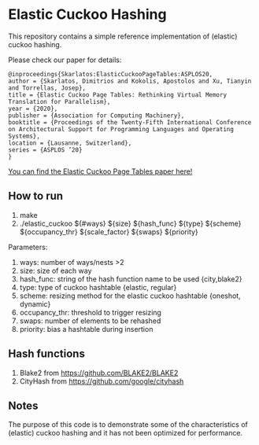 # Elastic Cuckoo Hashing
This repository contains a simple reference implementation of (elastic) cuckoo hashing. 

Please check our paper for details:

```
@inproceedings{Skarlatos:ElasticCuckooPageTables:ASPLOS20,
author = {Skarlatos, Dimitrios and Kokolis, Apostolos and Xu, Tianyin and Torrellas, Josep},
title = {Elastic Cuckoo Page Tables: Rethinking Virtual Memory Translation for Parallelism},
year = {2020},
publisher = {Association for Computing Machinery},
booktitle = {Proceedings of the Twenty-Fifth International Conference on Architectural Support for Programming Languages and Operating Systems},
location = {Lausanne, Switzerland},
series = {ASPLOS ’20}
}
```

[You can find the Elastic Cuckoo Page Tables paper here!](http://skarlat2.web.engr.illinois.edu/publications/cuckoo_asplos20.pdf)

## How to run

1) make
2) ./elastic_cuckoo ${#ways} ${size} ${hash_func} ${type} ${scheme} ${occupancy_thr} ${scale_factor} ${swaps} ${priority}

Parameters:
1) ways: number of ways/nests >2
2) size: size of each way
3) hash_func: string of the hash function name to be used {city,blake2}
4) type: type of cuckoo hashtable {elastic, regular}
5) scheme: resizing method for the elastic cuckoo hashtable {oneshot, dynamic}
6) occupancy_thr: threshold to trigger resizing 
7) swaps: number of elements to be rehashed
8) priority: bias a hashtable during insertion

## Hash functions

1) Blake2 from https://github.com/BLAKE2/BLAKE2
2) CityHash from https://github.com/google/cityhash

## Notes
The purpose of this code is to demonstrate some of the characteristics of (elastic) cuckoo hashing and it has not been optimized for performance.
